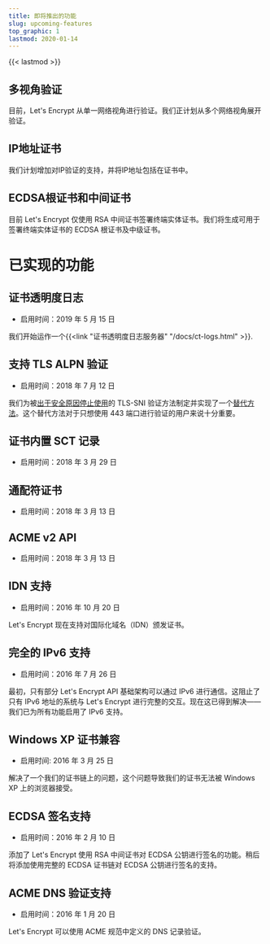 ```yaml
---
title: 即将推出的功能
slug: upcoming-features
top_graphic: 1
lastmod: 2020-01-14
---
```


{{< lastmod >}}

## 多视角验证

目前，Let's Encrypt 从单一网络视角进行验证。我们正计划从多个网络视角展开验证。

## IP地址证书

我们计划增加对IP验证的支持，并将IP地址包括在证书中。

## ECDSA根证书和中间证书

目前 Let's Encrypt 仅使用 RSA 中间证书签署终端实体证书。我们将生成可用于签署终端实体证书的 ECDSA 根证书及中级证书。

# 已实现的功能

## 证书透明度日志

* 启用时间：2019 年 5 月 15 日

我们开始运作一个{{<link "证书透明度日志服务器" "/docs/ct-logs.html" >}}.

## 支持 TLS ALPN 验证

* 启用时间：2018 年 7 月 12 日

我们为被[出于安全原因停止使用](https://community.letsencrypt.org/t/important-what-you-need-to-know-about-tls-sni-validation-issues/50811)的 TLS-SNI 验证方法制定并实现了一个[替代方法](https://datatracker.ietf.org/doc/draft-ietf-acme-tls-alpn/)。这个替代方法对于只想使用 443 端口进行验证的用户来说十分重要。

## 证书内置 SCT 记录

* 启用时间：2018 年 3 月 29 日

## 通配符证书

* 启用时间：2018 年 3 月 13 日

## ACME v2 API

* 启用时间：2018 年 3 月 13 日

## IDN 支持

* 启用时间：2016 年 10 月 20 日

Let's Encrypt 现在支持对国际化域名（IDN）颁发证书。

## 完全的 IPv6 支持

* 启用时间：2016 年 7 月 26 日

最初，只有部分 Let's Encrypt API 基础架构可以通过 IPv6 进行通信。这阻止了只有 IPv6 地址的系统与 Let's Encrypt 进行完整的交互。现在这已得到解决——我们已为所有功能启用了 IPv6 支持。

## Windows XP 证书兼容

* 启用时间: 2016 年 3 月 25 日

解决了一个我们的证书链上的问题，这个问题导致我们的证书无法被 Windows XP 上的浏览器接受。

## ECDSA 签名支持

* 启用时间：2016 年 2 月 10 日

添加了 Let's Encrypt 使用 RSA 中间证书对 ECDSA 公钥进行签名的功能。稍后将添加使用完整的 ECDSA 证书链对 ECDSA 公钥进行签名的支持。

## ACME DNS 验证支持

* 启用时间：2016 年 1 月 20 日

Let's Encrypt 可以使用 ACME 规范中定义的 DNS 记录验证。

